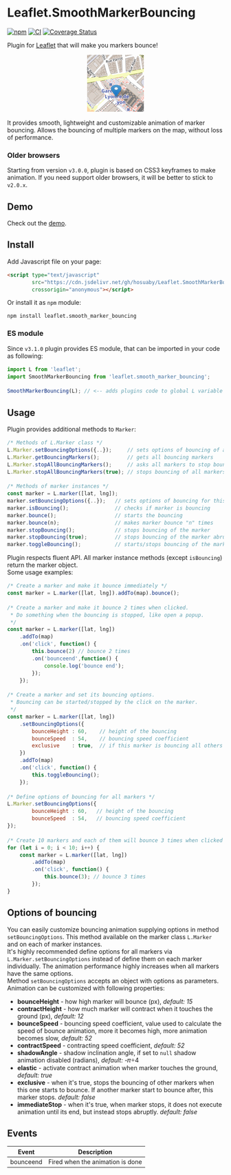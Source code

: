 # Leaflet.SmoothMarkerBouncing 

[![npm](https://img.shields.io/npm/v/leaflet.smooth_marker_bouncing.svg)](http://npm.im/leaflet.smooth_marker_bouncing) 
[![CI](https://github.com/hosuaby/Leaflet.SmoothMarkerBouncing/actions/workflows/ci.yml/badge.svg?branch=master)](https://github.com/hosuaby/Leaflet.SmoothMarkerBouncing/actions/workflows/ci.yml)
[![Coverage Status](https://coveralls.io/repos/github/hosuaby/Leaflet.SmoothMarkerBouncing/badge.svg?branch=master)](https://coveralls.io/github/hosuaby/Leaflet.SmoothMarkerBouncing?branch=master)

Plugin for [Leaflet](http://leafletjs.com/) that will make you markers bounce!

<p align="center">
    <img src="./doc/bouncing_marker.gif"/>
</p>

It provides smooth, lightweight and customizable animation of marker bouncing.
Allows the bouncing of multiple markers on the map, without loss of performance.

### Older browsers

Starting from version `v3.0.0`, plugin is based on CSS3 keyframes to make animation. If you need support older browsers,
it will be better to stick to `v2.0.x`.

## Demo

Check out the [demo](http://hosuaby.github.io/Leaflet.SmoothMarkerBouncing/).

## Install

Add Javascript file on your page:

```html
<script type="text/javascript"
        src="https://cdn.jsdelivr.net/gh/hosuaby/Leaflet.SmoothMarkerBouncing@v3.0.3/dist/bundle.js"
        crossorigin="anonymous"></script>
```

Or install it as `npm` module:

```shell script
npm install leaflet.smooth_marker_bouncing
```

### ES module

Since `v3.1.0` plugin provides ES module, that can be imported in your code as following:

```javascript
import L from 'leaflet';
import SmoothMarkerBouncing from 'leaflet.smooth_marker_bouncing';

SmoothMarkerBouncing(L); // <-- adds plugins code to global L variable
```

## Usage

Plugin provides additional methods to `Marker`:

```javascript
/* Methods of L.Marker class */
L.Marker.setBouncingOptions({..});     // sets options of bouncing of all markers
L.Marker.getBouncingMarkers();         // gets all bouncing markers
L.Marker.stopAllBouncingMarkers();     // asks all markers to stop bouncing
L.Marker.stopAllBouncingMarkers(true); // stops bouncing of all markers abruptly 

/* Methods of marker instances */
const marker = L.marker([lat, lng]);
marker.setBouncingOptions({..});   // sets options of bouncing for this marker
marker.isBouncing();               // checks if marker is bouncing
marker.bounce();                   // starts the bouncing
marker.bounce(n);                  // makes marker bounce "n" times
marker.stopBouncing();             // stops bouncing of the marker
marker.stopBouncing(true);         // stops bouncing of the marker abruptly
marker.toggleBouncing();           // starts/stops bouncing of the marker
```

Plugin respects fluent API. All marker instance methods (except `isBouncing`) return the marker object.  
Some usage examples:

```javascript
/* Create a marker and make it bounce immediately */
const marker = L.marker([lat, lng]).addTo(map).bounce();

/* Create a marker and make it bounce 2 times when clicked.
 * Do something when the bouncing is stopped, like open a popup.
 */
const marker = L.marker([lat, lng])
    .addTo(map)
    .on('click', function() {
        this.bounce(2) // bounce 2 times
        .on('bounceend',function() {
            console.log('bounce end');
        }); 
    });

/* Create a marker and set its bouncing options.
 * Bouncing can be started/stopped by the click on the marker.
 */
const marker = L.marker([lat, lng])
    .setBouncingOptions({
        bounceHeight : 60,    // height of the bouncing
        bounceSpeed  : 54,    // bouncing speed coefficient
        exclusive    : true,  // if this marker is bouncing all others must stop
    })
    .addTo(map)
    .on('click', function() {
        this.toggleBouncing();
    });

/* Define options of bouncing for all markers */
L.Marker.setBouncingOptions({
        bounceHeight : 60,   // height of the bouncing
        bounceSpeed  : 54,   // bouncing speed coefficient
});

/* Create 10 markers and each of them will bounce 3 times when clicked */
for (let i = 0; i < 10; i++) {
    const marker = L.marker([lat, lng])
        .addTo(map)
        .on('click', function() {
            this.bounce(3); // bounce 3 times
        });
}
```

## Options of bouncing

You can easily customize bouncing animation supplying options in method `setBouncingOptions`.
This method available on the marker class `L.Marker` and on each of marker instances.  
It's highly recommended define options for all markers via `L.Marker.setBouncingOptions` instead of define them on each 
marker individually.
The animation performance highly increases when all markers have the same options.  
Method `setBouncingOptions` accepts an object with options as parameters.
Animation can be customized with following properties:

- **bounceHeight** - how high marker will bounce (px), *default: 15*
- **contractHeight** - how much marker will contract when it touches the ground (px), *default: 12*
- **bounceSpeed** - bouncing speed coefficient, value used to calculate the speed of bounce animation,
more it becomes high, more animation becomes slow, *default: 52*
- **contractSpeed** - contracting speed coefficient, *default: 52*
- **shadowAngle** - shadow inclination angle, if set to `null` shadow animation disabled (radians), *default:* -𝜋÷4
- **elastic** - activate contract animation when marker touches the ground, *default: true*
- **exclusive** - when it's true, stops the bouncing of other markers when this one starts to bounce.
If another marker start to bounce after, this marker stops. *default: false*
- **immediateStop** - when it's true, when marker stops, it does not execute animation until its end, but instead stops
abruptly. *default: false*

## Events
|Event|Description|
|---|---|
|bounceend|Fired when the animation is done|
